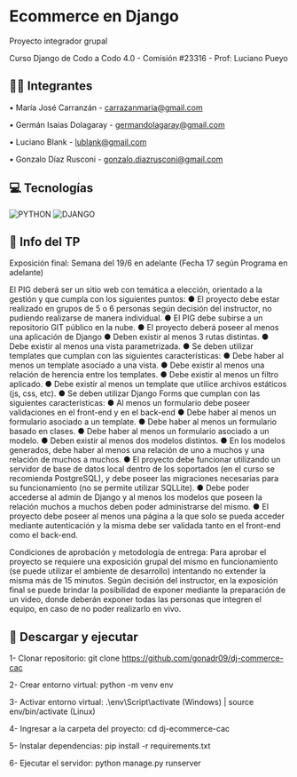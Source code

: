 # Ecommerce en Django
Proyecto integrador grupal

Curso Django de Codo a Codo 4.0 - Comisión #23316 - Prof: Luciano Pueyo



## 🧍‍♂️ Integrantes

• María José Carranzán - carrazanmaria@gmail.com

• Germán Isaias Dolagaray - germandolagaray@gmail.com

• Luciano Blank - lublank@gmail.com

• Gonzalo Díaz Rusconi - gonzalo.diazrusconi@gmail.com



## 💻 Tecnologías

![PYTHON](https://img.shields.io/pypi/pyversions/cobras)
![DJANGO](https://img.shields.io/pypi/frameworkversions/django/coderedcms.svg)



## 📒 Info del TP

Exposición final: Semana del 19/6 en adelante (Fecha 17 según Programa en adelante)


El PIG deberá ser un sitio web con temática a elección, orientado a la gestión y que cumpla con los siguientes puntos:
● El proyecto debe estar realizado en grupos de 5 o 6 personas según decisión del instructor, no pudiendo realizarse de manera individual.
● El PIG debe subirse a un repositorio GIT público en la nube.
● El proyecto deberá poseer al menos una aplicación de Django
● Deben existir al menos 3 rutas distintas.
● Debe existir al menos una vista parametrizada.
● Se deben utilizar templates que cumplan con las siguientes características:
● Debe haber al menos un template asociado a una vista.
● Debe existir al menos una relación de herencia entre los templates.
● Debe existir al menos un filtro aplicado.
● Debe existir al menos un template que utilice archivos estáticos (js, css, etc).
● Se deben utilizar Django Forms que cumplan con las siguientes características:
● Al menos un formulario debe poseer validaciones en el front-end y en el back-end
● Debe haber al menos un formulario asociado a un template.
● Debe haber al menos un formulario basado en clases.
● Debe haber al menos un formulario asociado a un modelo.
● Deben existir al menos dos modelos distintos.
● En los modelos generados, debe haber al menos una relación de uno a muchos y una
relación de muchos a muchos.
● El proyecto debe funcionar utilizando un servidor de base de datos local dentro de los soportados (en el curso se recomienda PostgreSQL), y debe poseer las migraciones necesarias para su funcionamiento (no se permite utilizar SQLLite).
● Debe poder accederse al admin de Django y al menos los modelos que poseen la relación muchos a muchos deben poder administrarse del mismo.
● El proyecto debe poseer al menos una página a la que solo se pueda acceder mediante autenticación y la misma debe ser validada tanto en el front-end como el back-end.


Condiciones de aprobación y metodología de entrega:
Para aprobar el proyecto se requiere una exposición grupal del mismo en funcionamiento (se puede utilizar el ambiente de desarrollo) intentando no extender la misma más de 15 minutos. Según decisión del instructor, en la exposición final se puede brindar la posibilidad de exponer mediante la preparación de un video, donde deberán exponer todas las personas que integren el equipo, en caso de no poder realizarlo en vivo.
 


## 🚀 Descargar y ejecutar

1- Clonar repositorio: git clone https://github.com/gonadr09/dj-commerce-cac

2- Crear entorno virtual: python -m venv env

3- Activar entorno virtual: .\env\Script\activate (Windows) | source env/bin/activate (Linux)

4- Ingresar a la carpeta del proyecto: cd dj-ecommerce-cac

5- Instalar dependencias: pip install -r requirements.txt

6- Ejecutar el servidor: python manage.py runserver